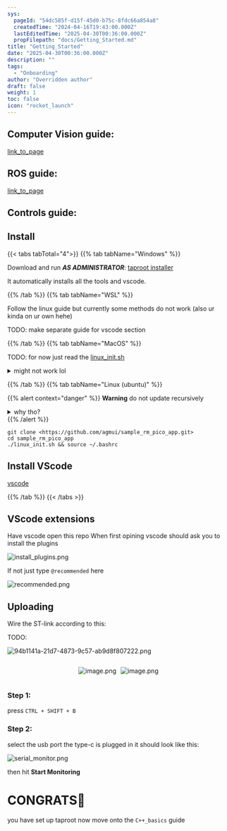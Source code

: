 ```yaml
---
sys:
  pageId: "54dc585f-d15f-45d0-b75c-8fdc66a854a8"
  createdTime: "2024-04-16T19:43:00.000Z"
  lastEditedTime: "2025-04-30T00:36:00.000Z"
  propFilepath: "docs/Getting_Started.md"
title: "Getting_Started"
date: "2025-04-30T00:36:00.000Z"
description: ""
tags:
  - "Onboarding"
author: "Overridden author"
draft: false
weight: 1
toc: false
icon: "rocket_launch"
---
```


## Computer Vision guide:

[link_to_page](86d45bc0-388b-4d26-8848-44f255f73d0e)

## ROS guide:

[link_to_page](3c76c1de-ec8f-46d6-8b0a-294005edc2d5)

## Controls guide:

## Install

{{< tabs tabTotal="4">}}
{{% tab tabName="Windows" %}}

Download and run _**AS ADMINISTRATOR**_: [taproot installer](https://github.com/Thornbots/TeachingFreshies/releases/tag/1.0)

It automatically installs all the tools and vscode.

{{% /tab %}}
{{% tab tabName="WSL" %}}

Follow the linux guide but currently some methods do not work (also ur kinda on ur own hehe)

TODO: make separate guide for vscode section

{{% /tab %}}
{{% tab tabName="MacOS" %}}

TODO: for now just read the [linux_init.sh](https://github.com/agmui/sample_rm_pico_app/blob/main/linux_init.sh)

<details>
<summary>might not work lol</summary>

`brew install libusb pkg-config`

Next install: [vscode](https://code.visualstudio.com/Download)

</details>

{{% /tab %}}
{{% tab tabName="Linux (ubuntu)" %}}

{{% alert context="danger" %}}
**Warning** do not update recursively
<details>
<summary>why tho?</summary>
There are some submodules that may go on for a while (like tinyusb) and I highly
recommend you don't need to get them.
If you want to see what submodules I update just look in `linux_init.sh`
</details>
{{% /alert %}}

```shell
git clone <https://github.com/agmui/sample_rm_pico_app.git>
cd sample_rm_pico_app
./linux_init.sh && source ~/.bashrc
```

## Install VScode

[vscode](https://code.visualstudio.com/Download)

{{% /tab %}}
{{< /tabs >}}

## VScode extensions

Have vscode open this repo
When first opining vscode should ask you to install the plugins

![install_plugins.png](https://prod-files-secure.s3.us-west-2.amazonaws.com/d518164a-d88e-44d1-a4ee-3adb3bd8bce0/89bd30f0-1825-4e77-867b-0a41ce370880/install_plugins.png?X-Amz-Algorithm=AWS4-HMAC-SHA256&X-Amz-Content-Sha256=UNSIGNED-PAYLOAD&X-Amz-Credential=ASIAZI2LB466QNMZDBFL%2F20250604%2Fus-west-2%2Fs3%2Faws4_request&X-Amz-Date=20250604T132632Z&X-Amz-Expires=3600&X-Amz-Security-Token=IQoJb3JpZ2luX2VjEFUaCXVzLXdlc3QtMiJHMEUCIGVHbHgrrdYALaQFoFcBuePb9LQiZ5igl3RBrBsasbPeAiEAr9mDzVWnzOqgR0SjYXO7Q4eYQHEjLyLwzOvJcpNyT0Eq%2FwMILhAAGgw2Mzc0MjMxODM4MDUiDPPnIdKBHf8rTLzFbyrcAyRVcKeXkq76XF7SLyeaGo283kD9KZBeAZaK9hW8L5%2FosR2bZ%2F4wbLrxoyB6kCPrOPa4mJkWFfkTbntCDTG%2B0kcgXUM059Cuzi%2BEvKUwMGiXQ8Wd1X6GucNoQUT4hlmkJggngTVyer566f18Kb5sFwS8qPwtHmMXO9jCNqsb%2BLV%2FE3qQslqnCen7Ot7dcZmDN9HULtZtxHebyQ3IJuQa%2BCVMiF8rkibNsPgbJD4HGzETtO%2B%2FX1Kjhcw5wRPf859SiMIY754CrMHuTzr2s9YCkSxsa1K2a1V9FszibTdPCt2M%2FplhHSEOSc91TTxr3pwug8hGI9Ay0mqx8YzHyccPpOKbvVQDtVPF6nJZ8M6qGFR0z0nMf0pMtpWK3L3f9I5%2FdoriyV8BcdE%2BUYa9JItVMrnsu7wU4UCd%2BObaUYtwG30JeADF2upk0Yi8eW2Szp0RFL3dI1vD6Ai6MNjX27CgGCqkhtXF03JK5G4IlLQBvEnIschmBem7BpaeGit01bPJ8fHLG9XuGVzrzVUHEFPuXpC7vDit4tsYvaWfHzoxtUfru93mWLtCjbg%2FAYy6QcIzBE71xf8mlUYXaNcGWIDnNc%2BvEs5zQqUA0uEo1mbWGOlvz5v82jvkhA4WBbDoMK%2BAgcIGOqUByZYVXPjRXkb6fdZjwxiC2JDvM6XlEB1dlO0JPQB9i3YYvM4JhleiuJ%2ByPTpXqFxnWzZCynb%2FCVbiSdZAZG53kP%2F5Y5s42n6M7lP8c3VVYjTmUavqhbcdYKqzrn52nnIXgOtzLj00ChKWrLN825Vxlv%2BnGGoApgHpfX9YA5YiejfOdhfI7yt1dugWBn57IoN1NynuMeNLnpxHDCiyTuLNn0RJT2PE&X-Amz-Signature=06f4c351d278f31426468b9391acffe63d2a9417a9472fab524202d13e5af18d&X-Amz-SignedHeaders=host&x-id=GetObject)

If not just type `@recommended` here  

![recommended.png](https://prod-files-secure.s3.us-west-2.amazonaws.com/d518164a-d88e-44d1-a4ee-3adb3bd8bce0/61e661e9-5d85-4dfc-be0d-8d2097a5e793/recommended.png?X-Amz-Algorithm=AWS4-HMAC-SHA256&X-Amz-Content-Sha256=UNSIGNED-PAYLOAD&X-Amz-Credential=ASIAZI2LB466QNMZDBFL%2F20250604%2Fus-west-2%2Fs3%2Faws4_request&X-Amz-Date=20250604T132632Z&X-Amz-Expires=3600&X-Amz-Security-Token=IQoJb3JpZ2luX2VjEFUaCXVzLXdlc3QtMiJHMEUCIGVHbHgrrdYALaQFoFcBuePb9LQiZ5igl3RBrBsasbPeAiEAr9mDzVWnzOqgR0SjYXO7Q4eYQHEjLyLwzOvJcpNyT0Eq%2FwMILhAAGgw2Mzc0MjMxODM4MDUiDPPnIdKBHf8rTLzFbyrcAyRVcKeXkq76XF7SLyeaGo283kD9KZBeAZaK9hW8L5%2FosR2bZ%2F4wbLrxoyB6kCPrOPa4mJkWFfkTbntCDTG%2B0kcgXUM059Cuzi%2BEvKUwMGiXQ8Wd1X6GucNoQUT4hlmkJggngTVyer566f18Kb5sFwS8qPwtHmMXO9jCNqsb%2BLV%2FE3qQslqnCen7Ot7dcZmDN9HULtZtxHebyQ3IJuQa%2BCVMiF8rkibNsPgbJD4HGzETtO%2B%2FX1Kjhcw5wRPf859SiMIY754CrMHuTzr2s9YCkSxsa1K2a1V9FszibTdPCt2M%2FplhHSEOSc91TTxr3pwug8hGI9Ay0mqx8YzHyccPpOKbvVQDtVPF6nJZ8M6qGFR0z0nMf0pMtpWK3L3f9I5%2FdoriyV8BcdE%2BUYa9JItVMrnsu7wU4UCd%2BObaUYtwG30JeADF2upk0Yi8eW2Szp0RFL3dI1vD6Ai6MNjX27CgGCqkhtXF03JK5G4IlLQBvEnIschmBem7BpaeGit01bPJ8fHLG9XuGVzrzVUHEFPuXpC7vDit4tsYvaWfHzoxtUfru93mWLtCjbg%2FAYy6QcIzBE71xf8mlUYXaNcGWIDnNc%2BvEs5zQqUA0uEo1mbWGOlvz5v82jvkhA4WBbDoMK%2BAgcIGOqUByZYVXPjRXkb6fdZjwxiC2JDvM6XlEB1dlO0JPQB9i3YYvM4JhleiuJ%2ByPTpXqFxnWzZCynb%2FCVbiSdZAZG53kP%2F5Y5s42n6M7lP8c3VVYjTmUavqhbcdYKqzrn52nnIXgOtzLj00ChKWrLN825Vxlv%2BnGGoApgHpfX9YA5YiejfOdhfI7yt1dugWBn57IoN1NynuMeNLnpxHDCiyTuLNn0RJT2PE&X-Amz-Signature=be7cf3e31cc7fd222708f0b20e040834b8044777bbf063484e88792df9511ecc&X-Amz-SignedHeaders=host&x-id=GetObject)

## Uploading

Wire the ST-link according to this:

TODO:

![94b1141a-21d7-4873-9c57-ab9d8f807222.png](https://prod-files-secure.s3.us-west-2.amazonaws.com/d518164a-d88e-44d1-a4ee-3adb3bd8bce0/e5fad17d-ab82-4300-9f4c-505ab4b1202c/94b1141a-21d7-4873-9c57-ab9d8f807222.png?X-Amz-Algorithm=AWS4-HMAC-SHA256&X-Amz-Content-Sha256=UNSIGNED-PAYLOAD&X-Amz-Credential=ASIAZI2LB466QNMZDBFL%2F20250604%2Fus-west-2%2Fs3%2Faws4_request&X-Amz-Date=20250604T132632Z&X-Amz-Expires=3600&X-Amz-Security-Token=IQoJb3JpZ2luX2VjEFUaCXVzLXdlc3QtMiJHMEUCIGVHbHgrrdYALaQFoFcBuePb9LQiZ5igl3RBrBsasbPeAiEAr9mDzVWnzOqgR0SjYXO7Q4eYQHEjLyLwzOvJcpNyT0Eq%2FwMILhAAGgw2Mzc0MjMxODM4MDUiDPPnIdKBHf8rTLzFbyrcAyRVcKeXkq76XF7SLyeaGo283kD9KZBeAZaK9hW8L5%2FosR2bZ%2F4wbLrxoyB6kCPrOPa4mJkWFfkTbntCDTG%2B0kcgXUM059Cuzi%2BEvKUwMGiXQ8Wd1X6GucNoQUT4hlmkJggngTVyer566f18Kb5sFwS8qPwtHmMXO9jCNqsb%2BLV%2FE3qQslqnCen7Ot7dcZmDN9HULtZtxHebyQ3IJuQa%2BCVMiF8rkibNsPgbJD4HGzETtO%2B%2FX1Kjhcw5wRPf859SiMIY754CrMHuTzr2s9YCkSxsa1K2a1V9FszibTdPCt2M%2FplhHSEOSc91TTxr3pwug8hGI9Ay0mqx8YzHyccPpOKbvVQDtVPF6nJZ8M6qGFR0z0nMf0pMtpWK3L3f9I5%2FdoriyV8BcdE%2BUYa9JItVMrnsu7wU4UCd%2BObaUYtwG30JeADF2upk0Yi8eW2Szp0RFL3dI1vD6Ai6MNjX27CgGCqkhtXF03JK5G4IlLQBvEnIschmBem7BpaeGit01bPJ8fHLG9XuGVzrzVUHEFPuXpC7vDit4tsYvaWfHzoxtUfru93mWLtCjbg%2FAYy6QcIzBE71xf8mlUYXaNcGWIDnNc%2BvEs5zQqUA0uEo1mbWGOlvz5v82jvkhA4WBbDoMK%2BAgcIGOqUByZYVXPjRXkb6fdZjwxiC2JDvM6XlEB1dlO0JPQB9i3YYvM4JhleiuJ%2ByPTpXqFxnWzZCynb%2FCVbiSdZAZG53kP%2F5Y5s42n6M7lP8c3VVYjTmUavqhbcdYKqzrn52nnIXgOtzLj00ChKWrLN825Vxlv%2BnGGoApgHpfX9YA5YiejfOdhfI7yt1dugWBn57IoN1NynuMeNLnpxHDCiyTuLNn0RJT2PE&X-Amz-Signature=739511347c9c5cf87c99cff0ebfbdcefe46527575724885d62ed2661e34b8601&X-Amz-SignedHeaders=host&x-id=GetObject)

<div style="display: flex;flex-direction: row; column-gap:10px; max-width: 630px;justify-content: center;">
<div>

![image.png](https://prod-files-secure.s3.us-west-2.amazonaws.com/d518164a-d88e-44d1-a4ee-3adb3bd8bce0/210ecb78-1116-4d7b-b9b7-2292f66fa2c2/image.png?X-Amz-Algorithm=AWS4-HMAC-SHA256&X-Amz-Content-Sha256=UNSIGNED-PAYLOAD&X-Amz-Credential=ASIAZI2LB4664UWVMKZR%2F20250604%2Fus-west-2%2Fs3%2Faws4_request&X-Amz-Date=20250604T132635Z&X-Amz-Expires=3600&X-Amz-Security-Token=IQoJb3JpZ2luX2VjEFUaCXVzLXdlc3QtMiJGMEQCIGMOGFwOTtJS4BQjlzLbQ%2FYQakfNz%2BSwdCL1FFj7HtCvAiAOViJFzZdkmpRXjyN6PWBn1VPQt5ehElmfmkGSrHQq6yr%2FAwguEAAaDDYzNzQyMzE4MzgwNSIMkkLe5KX6BwerkthcKtwD21iCHwRc%2F0gYZQayjvhAxS4hvxu0%2FR3WEoBgp178HtTwO2UEvqTE5dnkES7mPEaY1yZ0s6MQubpjYz34DxvptuuyuG4KWzTI4dur%2B3gmwZm7ED%2BCwnVHKpeIAT686Hi9GSP933MqCqOMDY9q9ASmpceH9AL5cHny4vk9dg0%2FuCIj1okb8e06IAWMhZW7PtooCzsWlwBNlMUPv3ql29vM1LIoKk%2FhMyYIivlpq9REeXQSdObW9zRxxrbCSh2%2FVPCQFS8QOGTMqdbn1L419nGyH%2FXPzSEqIWzJ4E%2FnEJTz6T8R%2BZQZHVBwpSJfDdTDo2YMXWA572q7EuC6JNgedKnTuJayAAev2EAwThgAZVrWJYwJyKzk77KGrEavAE%2FbR5Qngol8W5pwq8d0Ot3WrH3VudFrT5rbw%2BL%2FbuuwtB6z93oajS5HHIswks%2Fs39T9Sq%2Bj1PbmSnFg1LqFWF2dQfUPq%2F59Mehs1AdGMJHxs7zwiayQ6ilF5ZzUBRrAWE5DPUT9VRNB20Mlx3J7SrTVXkFB3SvXFcCt1RV6ghNxT95X8ujUdPThTdjsHJZ1Oji8U3%2F6hMrfv4pKPHClp7uI0Z4RVfM8LluCKRtXT1h3kmgokJ6tgWEfaG2FjIci6QAw3oCBwgY6pgGcEoOVlpC%2F2WX4G0QfT95vpGTkbZo2GOG3aw74p9G7waXxVRzjlCnYXi0TPrp5ro1xByympNCM0g0mawfuZrNEzy4h7MguR5oepROZDteEYS3cGcYXDcMUQuPX6m6oMve6SJdA%2FcJdQGQ2ePaz97HLBRgiKHdz%2F%2FwdMEDerNC5OIXEI2zzb2K%2B05OgJ5Pi3YVODsaH3dWsSeF39istxtnMhO8VjVEo&X-Amz-Signature=377a1bfe958d894331b2f73ee6475f2b4dadc80bde7051d0f5155a20cb4b554d&X-Amz-SignedHeaders=host&x-id=GetObject)

</div>
<div>

![image.png](https://prod-files-secure.s3.us-west-2.amazonaws.com/d518164a-d88e-44d1-a4ee-3adb3bd8bce0/33a0fd0f-8ca6-4a86-8e09-26e95ded1fff/image.png?X-Amz-Algorithm=AWS4-HMAC-SHA256&X-Amz-Content-Sha256=UNSIGNED-PAYLOAD&X-Amz-Credential=ASIAZI2LB466SGZJFD7M%2F20250604%2Fus-west-2%2Fs3%2Faws4_request&X-Amz-Date=20250604T132635Z&X-Amz-Expires=3600&X-Amz-Security-Token=IQoJb3JpZ2luX2VjEFUaCXVzLXdlc3QtMiJHMEUCIQDLCtL%2F6sHZFmEhcKDyYztMil3HbugiGaiTX95uBnFz3wIgcw9Jld9rxL%2BFzqWPzhNnrFvpvEReJ%2FXxktZJx19m240q%2FwMILhAAGgw2Mzc0MjMxODM4MDUiDIAe8YfcUmwG39CYfCrcA3Bh%2F6fmkeVnQvU809%2Bgimrrv4J8BJZcgCfCJSjnKhskLtYVWbio7Q8OseMXUXBVnRWjPlOEKaR%2FfTOEa8ZtcLT5QU3RacVUbMymmuWK78txAZo1Dm%2FWaUE2WmNAPA3KUY1BzMMj48ASPL3bCbjxJ5bNDyMXhcqWyZ4kC77IS4FMgWV%2FjSjkmM8G%2FQiV76Hcv6ZB7KOAImfMgLUwLbM93xj%2BCOrCt%2FmYTYfoTVfIFh1CXq21nTeYJ5oIkkyDWUoi2sklftJvtr2W%2F48L%2BgHSmAVu2bZf3beZ4s2afaXUb1qpW5n%2BygNJ8ItOQ%2FkBTdlqxq5NlSB9oOO73ik%2FcW5Loe4UEKjrjSlqb3k9yxdKJYmgJOY4C0HGr7aD6B52Dn4HHAnbAUoHN02UdWn9sR59yrKo9oTKrZojjyCbYmMADdXw%2FGZ2oYyAHkD32VcpGVsp8bpVfA2wq3LWMr5I9QHhIgQqCpZPjLG%2BU7drG6aizHohkCjjpWHyOpb5SYsSRr8UGSWhVeBuwwn2sAjwfSqE%2FwYNRw6CRCXVuKc4CJ7G%2BEsXZVpdCR6QLXM%2Fiv5W8dOEO53AVKBj3FV8Q2WfW7E1fjgENSNPKkjUq1Q2MKzR5BtzCcKTMFESifdQEzteMK6AgcIGOqUBZ2%2B8LYQ9i7K%2FsrrHInbByJtr9tzJjSHSYyoewcNCpqLBkp5o7L5XYmf5jBY2MaYPzTJxtN9G16tQBxotJHHXeIU5VVnGsSL382EqwiDAUAsoQDQjfKMO7AqFaBaK659Rci%2BGyZmvqUHOKw1JgqVzdqCeLSlUapM7w30WQn0MkUg9K4wjBOZpcwAlvTJcpfV29%2FRELDLPsJ6JZebb8sHA6fvhxSRq&X-Amz-Signature=a79ce4ea33e6e8a291f89682237fce08e13d32655c70b50e1658aa37aecff2c2&X-Amz-SignedHeaders=host&x-id=GetObject)

</div>
</div>

### Step 1:

press `CTRL + SHIFT + B`

### Step 2:

select the usb port the type-c is plugged in it should look like this:

![serial_monitor.png](https://prod-files-secure.s3.us-west-2.amazonaws.com/d518164a-d88e-44d1-a4ee-3adb3bd8bce0/f03f4774-05d4-4393-b6a0-d5efb6d315ab/serial_monitor.png?X-Amz-Algorithm=AWS4-HMAC-SHA256&X-Amz-Content-Sha256=UNSIGNED-PAYLOAD&X-Amz-Credential=ASIAZI2LB466QNMZDBFL%2F20250604%2Fus-west-2%2Fs3%2Faws4_request&X-Amz-Date=20250604T132632Z&X-Amz-Expires=3600&X-Amz-Security-Token=IQoJb3JpZ2luX2VjEFUaCXVzLXdlc3QtMiJHMEUCIGVHbHgrrdYALaQFoFcBuePb9LQiZ5igl3RBrBsasbPeAiEAr9mDzVWnzOqgR0SjYXO7Q4eYQHEjLyLwzOvJcpNyT0Eq%2FwMILhAAGgw2Mzc0MjMxODM4MDUiDPPnIdKBHf8rTLzFbyrcAyRVcKeXkq76XF7SLyeaGo283kD9KZBeAZaK9hW8L5%2FosR2bZ%2F4wbLrxoyB6kCPrOPa4mJkWFfkTbntCDTG%2B0kcgXUM059Cuzi%2BEvKUwMGiXQ8Wd1X6GucNoQUT4hlmkJggngTVyer566f18Kb5sFwS8qPwtHmMXO9jCNqsb%2BLV%2FE3qQslqnCen7Ot7dcZmDN9HULtZtxHebyQ3IJuQa%2BCVMiF8rkibNsPgbJD4HGzETtO%2B%2FX1Kjhcw5wRPf859SiMIY754CrMHuTzr2s9YCkSxsa1K2a1V9FszibTdPCt2M%2FplhHSEOSc91TTxr3pwug8hGI9Ay0mqx8YzHyccPpOKbvVQDtVPF6nJZ8M6qGFR0z0nMf0pMtpWK3L3f9I5%2FdoriyV8BcdE%2BUYa9JItVMrnsu7wU4UCd%2BObaUYtwG30JeADF2upk0Yi8eW2Szp0RFL3dI1vD6Ai6MNjX27CgGCqkhtXF03JK5G4IlLQBvEnIschmBem7BpaeGit01bPJ8fHLG9XuGVzrzVUHEFPuXpC7vDit4tsYvaWfHzoxtUfru93mWLtCjbg%2FAYy6QcIzBE71xf8mlUYXaNcGWIDnNc%2BvEs5zQqUA0uEo1mbWGOlvz5v82jvkhA4WBbDoMK%2BAgcIGOqUByZYVXPjRXkb6fdZjwxiC2JDvM6XlEB1dlO0JPQB9i3YYvM4JhleiuJ%2ByPTpXqFxnWzZCynb%2FCVbiSdZAZG53kP%2F5Y5s42n6M7lP8c3VVYjTmUavqhbcdYKqzrn52nnIXgOtzLj00ChKWrLN825Vxlv%2BnGGoApgHpfX9YA5YiejfOdhfI7yt1dugWBn57IoN1NynuMeNLnpxHDCiyTuLNn0RJT2PE&X-Amz-Signature=1d7c4ea51695c784c4200655a014a65bce69f8b5effb47ebaba371c1491a9232&X-Amz-SignedHeaders=host&x-id=GetObject)

then hit **Start Monitoring**

# CONGRATS🎉

you have set up taproot now move onto the `C++_basics` guide
